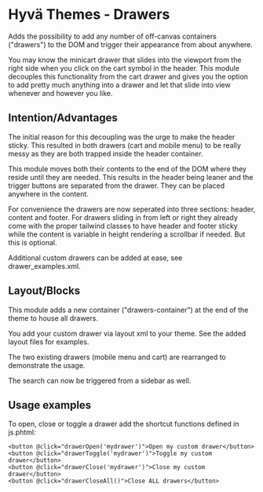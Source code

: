# Hyvä Themes - Drawers

Adds the possibility to add any number of off-canvas containers ("drawers") to the DOM and trigger their appearance from about anywhere.

You may know the minicart drawer that slides into the viewport from the right side when you click on the cart symbol in the header. This module decouples this functionality from the cart drawer and gives you the option to add pretty much anything into a drawer and let that slide into view whenever and however you like. 

## Intention/Advantages

The initial reason for this decoupling was the urge to make the header sticky. This resulted in both drawers (cart and mobile menu) to be really messy as they are both trapped inside the header container.

This module moves both their contents to the end of the DOM where they reside until they are needed. This results in the header being leaner and the trigger buttons are separated from the drawer. They can be placed anywhere in the content.

For convenience the drawers are now seperated into three sections: header, content and footer. For drawers sliding in from left or right they already come with the proper tailwind classes to have header and footer sticky while the content is variable in height rendering a scrollbar if needed. But this is optional.

Additional custom drawers can be added at ease, see drawer_examples.xml.

## Layout/Blocks

This module adds a new container ("drawers-container") at the end of the theme to house all drawers. 

You add your custom drawer via layout xml to your theme. See the added layout files for examples.

The two existing drawers (mobile menu and cart) are rearranged to demonstrate the usage.

The search can now be triggered from a sidebar as well.  

## Usage examples

To open, close or toggle a drawer add the shortcut functions defined in js.phtml:

```
<button @click="drawerOpen('mydrawer')">Open my custom drawer</button>
<button @click="drawerToggle('mydrawer')">Toggle my custom drawer</button>
<button @click="drawerClose('mydrawer')">Close my custom drawer</button>
<button @click="drawerCloseAll()">Close ALL drawers</button>
```